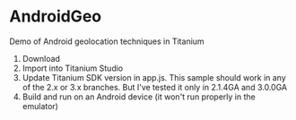 AndroidGeo
==========

Demo of Android geolocation techniques in Titanium

1. Download
2. Import into Titanium Studio
3. Update Titanium SDK version in app.js. This sample should work in any of the 2.x or 3.x branches. But I've tested it only in 2.1.4GA and 3.0.0GA
4. Build and run on an Android device (it won't run properly in the emulator)
